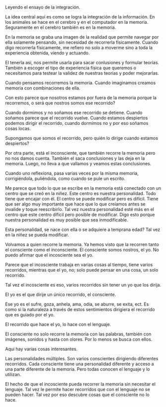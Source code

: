 Leyendo el ensayo de la integración.

La idea central aquí es como se logra la integración de la información. En los animales se hace en el cerebro y en el computador en la memoria. Seguramente en el cerebro también es en la memoria.

En la memoria se graba una imagen de la realidad que permite navegar por ella solamente pensando, sin necesidad de recorrerla físicamente. Cuando digo recorrerla físicamente, me refiero no solo a moverme sino a toda la experiencia obtenida, viendo y actuando.

El tenerla así, nos permite usarla para sacar conlusiones y formular teorías. También a escoger el tipo de experiencia física que queremos o necesitamos para testear la validez de nuestras teorías y poder mejorarlas.

Cuando pensamos recorremos la memoria. Cuando imaginamos creamos memoria con combinaciones de ella.

Con esto parece que nosotros estamos por fuera de la memoria porque la recorremos, o será que nostros somos ese recorrido?

Cuando dormimos y no soñamos ese recorrido se detiene. Cuando soñamos parece que el recorrido vuelve. Cuando estamos despiertos podemos dirigir el recorrido, cuando dormimos no y por eso soñamos cosas locas.

Supongamos que somos el recorrido, pero quién lo dirige cuando estamos despiertos?

Por otra parte, está el inconsciente, que también recorre la memoria pero no nos damos cuenta. También el saca conclusiones y las deja en la memoria. Luego, no lleva a que vallamos y veamos estas conclusiones.

Cuando uno reflexiona, pasa varias veces por la misma memoria, corrigiéndola, puliéndola, como cuando se pule un escrito.

Me parece que todo lo que se escribe en la memoria está conectado con un centro que se creó en la niñez. Este centro es nuestra personalidad. Todo tiene que encajar con él. El centro se puede modificar pero es difícil. Tiene que ser algo muy importante que hace que lo que creíamos antes se invalide y toque reescribirlo.
Tal vez nuestra personalidad esté más en el centro que este centro difícil pero posible de modificar. Digo esto porque nuestra personalidad es muy posible que sea inmodificable.

Esta personalidad, se nace con ella o se adquiere a temprana edad? Tal vez en la niñez se pueda modificar.

Volvamos a quien recorre la memoria. Ya hemos visto que la recorren tanto el consciente como el inconsciente. El consciente somos nostros, el yo. No puedo afirmar que el incosciente sea el yo.

Parece que el incosciente trabaja en varias cosas al tiempo, tiene varios recorridos, mientras que el yo, no; solo puede pensar en una cosa, un solo recorrido. 

Tal vez el incosciente es eso, varios recorridos sin tener un yo que los dirija.

El yo es el que dirije un único recorrido, el consciente.

Ese yo es el sufre, goza, anhela, ama, odia, se aburre, se exita, ect. Es como si la naturaleza a través de estos sentimientos dirigiera el recorrido que es guiado por el yo.

El recorrido que hace el yo, lo hace con el lenguaje.

El consciente no solo recorre la memoria con las palabras, también con imágenes, sonidos y hasta con olores. Por lo menos se busca con ellos.

Aqui hay varias cosas interesantes. 

Las personalidades múltiples. Son varios conscientes dirigiendo diferentes recorridos. Cada consciente tiene una personalidad diferente y acceso a una parte diferente de la memoria. Pero todas conocen el lenguaje y lo utilizan.

El hecho de que el incosciente pueda recorrer la memoria sin necesitar el lenguaje. Tal vez le permite hacer recorridos que con el lenguaje no se pueden hacer. Tal vez por eso descubre cosas que el consciente no lo hace.

